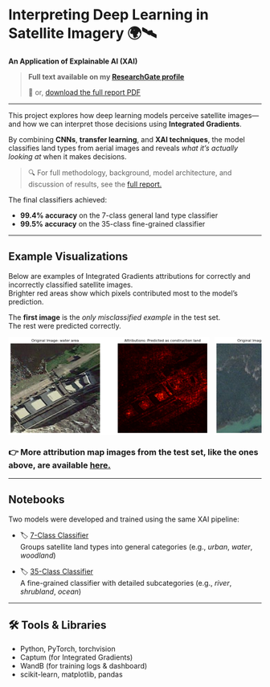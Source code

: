 # Interpreting Deep Learning in Satellite Imagery 🌍🛰️  
**An Application of Explainable AI (XAI)**  

> **Full text available on my [ResearchGate profile](https://www.researchgate.net/publication/380999127_Satellite_Image_Classification_An_Application_of_Convolutional_Neural_Networks_Transfer_Learning_and_Explainable_AI_XAI#fullTextFileContent)** 
>
>  📄 or, [download the full report PDF](./Full-Report.pdf)

---

This project explores how deep learning models perceive satellite images—and how we can interpret those decisions using **Integrated Gradients**.  

By combining **CNNs**, **transfer learning**, and **XAI techniques**, the model classifies land types from aerial images and reveals *what it’s actually looking at* when it makes decisions.
> 🔍 For full methodology, background, model architecture, and discussion of results, see the [full report.](./Full-Report.pdf)

The final classifiers achieved:  
- **99.4% accuracy** on the 7-class general land type classifier  
- **99.5% accuracy** on the 35-class fine-grained classifier

---

## Example Visualizations

Below are examples of Integrated Gradients attributions for correctly and incorrectly classified satellite images.  
Brighter red areas show which pixels contributed most to the model’s prediction.

The **first image** is the *only misclassified example* in the test set.  
The rest were predicted correctly.

<div style="display: flex; gap: 10px; overflow-x: auto;">
  <img src="gallery/images/incorrect.png" width="400"/>
  <img src="gallery/images/3.png" width="400"/>
  <img src="gallery/images/5.png" width="400"/>
  <img src="gallery/images/12.png" width="400"/>
</div>

###  👉 More attribution map images from the test set, like the ones above, are available [here.](./gallery/gallery.md)

---

## Notebooks

Two models were developed and trained using the same XAI pipeline:

- 🏷️ [7-Class Classifier](./notebooks/7-Class-Classifier.ipynb)  
  Groups satellite land types into general categories (e.g., *urban*, *water*, *woodland*)

- 🏷️ [35-Class Classifier](./notebooks/35-Class-Classifier.ipynb)  
  A fine-grained classifier with detailed subcategories (e.g., *river*, *shrubland*, *ocean*)

---

## 🛠️ Tools & Libraries

- Python, PyTorch, torchvision
- Captum (for Integrated Gradients)
- WandB (for training logs & dashboard)
- scikit-learn, matplotlib, pandas
